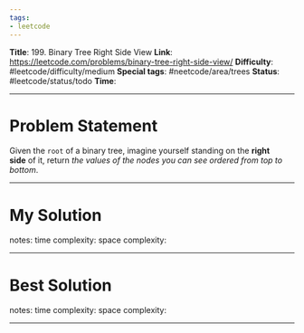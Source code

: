 ```yaml
---
tags:
- leetcode
---
```

**Title**: 199. Binary Tree Right Side View
**Link**: https://leetcode.com/problems/binary-tree-right-side-view/
**Difficulty**: #leetcode/difficulty/medium 
**Special tags**: #neetcode/area/trees 
**Status**: #leetcode/status/todo 
**Time**: 

---
# Problem Statement
Given the `root` of a binary tree, imagine yourself standing on the **right side** of it, return _the values of the nodes you can see ordered from top to bottom_.

---
# My Solution

notes: 
time complexity: 
space complexity: 

---
# Best Solution

notes: 
time complexity: 
space complexity: 

---

